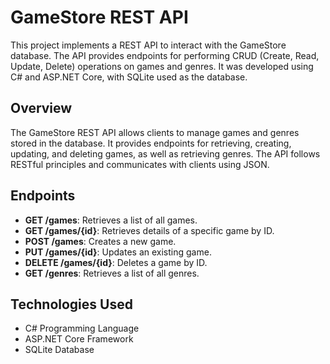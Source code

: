 # GameStore REST API
This project implements a REST API to interact with the GameStore database. The API provides endpoints for performing CRUD (Create, Read, Update, Delete) operations on games and genres. It was developed using C# and ASP.NET Core, with SQLite used as the database.

## Overview
The GameStore REST API allows clients to manage games and genres stored in the database. It provides endpoints for retrieving, creating, updating, and deleting games, as well as retrieving genres. The API follows RESTful principles and communicates with clients using JSON.

## Endpoints
- **GET /games**: Retrieves a list of all games.
- **GET /games/{id}**: Retrieves details of a specific game by ID.
- **POST /games**: Creates a new game.
- **PUT /games/{id}**: Updates an existing game.
- **DELETE /games/{id}**: Deletes a game by ID.
- **GET /genres**: Retrieves a list of all genres.

## Technologies Used
- C# Programming Language
- ASP.NET Core Framework
- SQLite Database
